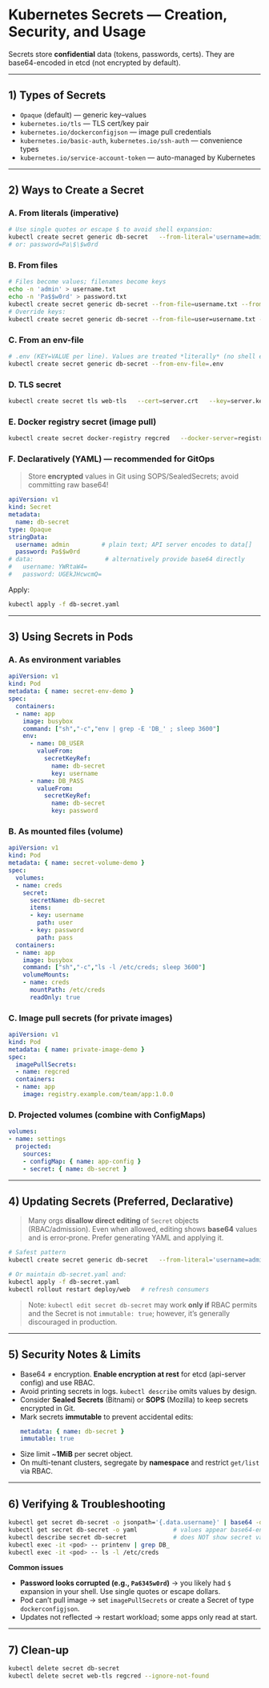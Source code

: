 # Kubernetes Secrets — Creation, Security, and Usage

Secrets store **confidential** data (tokens, passwords, certs). They are base64-encoded in etcd (not encrypted by default).

---

## 1) Types of Secrets

- `Opaque` (default) — generic key–values
- `kubernetes.io/tls` — TLS cert/key pair
- `kubernetes.io/dockerconfigjson` — image pull credentials
- `kubernetes.io/basic-auth`, `kubernetes.io/ssh-auth` — convenience types
- `kubernetes.io/service-account-token` — auto-managed by Kubernetes

---

## 2) Ways to Create a Secret

### A. From literals (imperative)
```bash
# Use single quotes or escape $ to avoid shell expansion:
kubectl create secret generic db-secret   --from-literal='username=admin'   --from-literal='password=Pa$$w0rd'
# or: password=Pa\$\$w0rd
```

### B. From files
```bash
# Files become values; filenames become keys
echo -n 'admin' > username.txt
echo -n 'Pa$$w0rd' > password.txt
kubectl create secret generic db-secret --from-file=username.txt --from-file=password.txt
# Override keys:
kubectl create secret generic db-secret --from-file=user=username.txt --from-file=pwd=password.txt
```

### C. From an env-file
```bash
# .env (KEY=VALUE per line). Values are treated *literally* (no shell expansion).
kubectl create secret generic db-secret --from-env-file=.env
```

### D. TLS secret
```bash
kubectl create secret tls web-tls   --cert=server.crt   --key=server.key
```

### E. Docker registry secret (image pull)
```bash
kubectl create secret docker-registry regcred   --docker-server=registry.example.com   --docker-username=myuser   --docker-password='MyP@ss!'   --docker-email=dev@example.com
```

### F. Declaratively (YAML) — **recommended for GitOps**
> Store **encrypted** values in Git using SOPS/SealedSecrets; avoid committing raw base64!

```yaml
apiVersion: v1
kind: Secret
metadata:
  name: db-secret
type: Opaque
stringData:
  username: admin         # plain text; API server encodes to data[]
  password: Pa$$w0rd
# data:                    # alternatively provide base64 directly
#   username: YWRtaW4=
#   password: UGEkJHcwcmQ=
```
Apply:
```bash
kubectl apply -f db-secret.yaml
```

---

## 3) Using Secrets in Pods

### A. As environment variables
```yaml
apiVersion: v1
kind: Pod
metadata: { name: secret-env-demo }
spec:
  containers:
  - name: app
    image: busybox
    command: ["sh","-c","env | grep -E 'DB_' ; sleep 3600"]
    env:
      - name: DB_USER
        valueFrom:
          secretKeyRef:
            name: db-secret
            key: username
      - name: DB_PASS
        valueFrom:
          secretKeyRef:
            name: db-secret
            key: password
```

### B. As mounted files (volume)
```yaml
apiVersion: v1
kind: Pod
metadata: { name: secret-volume-demo }
spec:
  volumes:
  - name: creds
    secret:
      secretName: db-secret
      items:
      - key: username
        path: user
      - key: password
        path: pass
  containers:
  - name: app
    image: busybox
    command: ["sh","-c","ls -l /etc/creds; sleep 3600"]
    volumeMounts:
    - name: creds
      mountPath: /etc/creds
      readOnly: true
```

### C. Image pull secrets (for private images)
```yaml
apiVersion: v1
kind: Pod
metadata: { name: private-image-demo }
spec:
  imagePullSecrets:
  - name: regcred
  containers:
  - name: app
    image: registry.example.com/team/app:1.0.0
```

### D. Projected volumes (combine with ConfigMaps)
```yaml
volumes:
- name: settings
  projected:
    sources:
    - configMap: { name: app-config }
    - secret: { name: db-secret }
```

---

## 4) Updating Secrets (Preferred, Declarative)

> Many orgs **disallow direct editing** of `Secret` objects (RBAC/admission). Even when allowed, editing shows **base64** values and is error‑prone. Prefer generating YAML and applying it.

```bash
# Safest pattern
kubectl create secret generic db-secret   --from-literal='username=admin'   --from-literal='password=NewP@ss'   --dry-run=client -o yaml | kubectl apply -f -

# Or maintain db-secret.yaml and:
kubectl apply -f db-secret.yaml
kubectl rollout restart deploy/web   # refresh consumers
```

> Note: `kubectl edit secret db-secret` may work **only if** RBAC permits and the Secret is not `immutable: true`; however, it’s generally discouraged in production.

---

## 5) Security Notes & Limits

- Base64 ≠ encryption. **Enable encryption at rest** for etcd (api-server config) and use RBAC.
- Avoid printing secrets in logs. `kubectl describe` omits values by design.
- Consider **Sealed Secrets** (Bitnami) or **SOPS** (Mozilla) to keep secrets encrypted in Git.
- Mark secrets **immutable** to prevent accidental edits:
  ```yaml
  metadata: { name: db-secret }
  immutable: true
  ```
- Size limit ~**1MiB** per secret object.
- On multi-tenant clusters, segregate by **namespace** and restrict `get/list` via RBAC.

---

## 6) Verifying & Troubleshooting

```bash
kubectl get secret db-secret -o jsonpath='{.data.username}' | base64 -d; echo
kubectl get secret db-secret -o yaml          # values appear base64-encoded
kubectl describe secret db-secret             # does NOT show secret values
kubectl exec -it <pod> -- printenv | grep DB_
kubectl exec -it <pod> -- ls -l /etc/creds
```

**Common issues**
- **Password looks corrupted (e.g., `Pa6345w0rd`)** → you likely had `$` expansion in your shell. Use single quotes or escape dollars.
- Pod can’t pull image → set `imagePullSecrets` or create a Secret of type `dockerconfigjson`.
- Updates not reflected → restart workload; some apps only read at start.

---

## 7) Clean-up

```bash
kubectl delete secret db-secret
kubectl delete secret web-tls regcred --ignore-not-found
```
